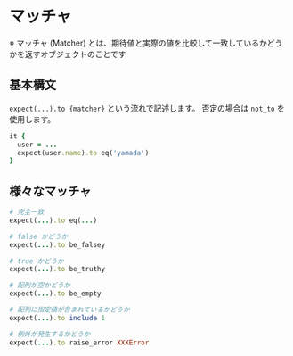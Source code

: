 # マッチャ

※ マッチャ (Matcher) とは、期待値と実際の値を比較して一致しているかどうかを返すオブジェクトのことです

## 基本構文

`expect(...).to {matcher}`  という流れで記述します。
否定の場合は `not_to` を使用します。

```ruby
it {
  user = ...
  expect(user.name).to eq('yamada')
}
```

## 様々なマッチャ

```ruby
# 完全一致
expect(...).to eq(...)

# false かどうか
expect(...).to be_falsey

# true かどうか
expect(...).to be_truthy

# 配列が空かどうか
expect(...).to be_empty

# 配列に指定値が含まれているかどうか
expect(...).to include 1

# 例外が発生するかどうか
expect(...).to raise_error XXXError
```
